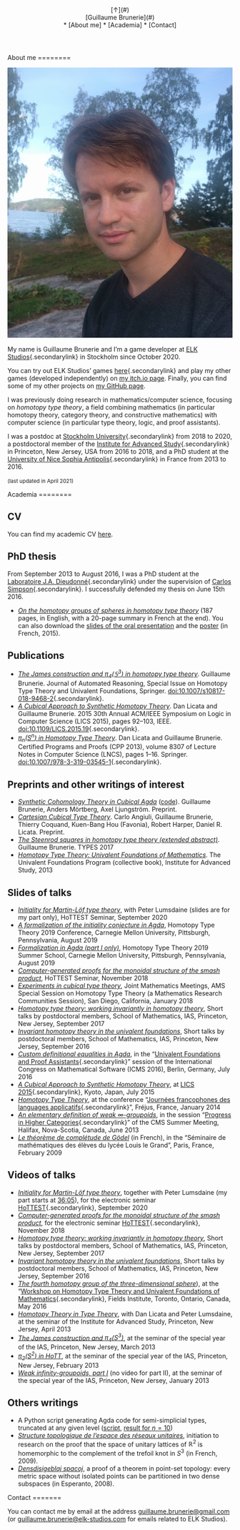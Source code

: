 <header>
<div id="backtotop">[&uarr;](#)</div>

<div id="logo">[Guillaume Brunerie](#)</div>

<div id="navbar">
* [About me]
* [Academia]
* [Contact]
</div>
</header>

<div id="main">
<section>
About me
========

![](picture2.jpg)

My name is Guillaume Brunerie and I’m a game developer at
[ELK Studios](https://www.elk-studios.com){.secondarylink} in Stockholm since October 2020.

You can try out ELK Studios’ games [here](https://www.elk-studios.com/games/){.secondarylink} and
play my other games (developed independently) on [my itch.io page](https://latcarf.itch.io).
Finally, you can find some of my other projects on
[my GitHub page](https://github.com/guillaumebrunerie).

I was previously doing research in mathematics/computer science, focusing on *homotopy type theory*,
a field combining mathematics (in particular homotopy theory, category theory, and constructive
mathematics) with computer science (in particular type theory, logic, and proof assistants).

I was a postdoc at
[Stockholm University](https://www.math.su.se/english/research/research-groups/research-group-in-mathematical-logic-1.330078){.secondarylink}
from 2018 to 2020, a postdoctoral member of the
[Institute for Advanced Study](https://www.math.ias.edu/){.secondarylink} in Princeton, New Jersey,
USA from 2016 to 2018, and a PhD student at the
[University of Nice Sophia Antipolis](http://math.unice.fr/laboratoire/pr%C3%A9sentation-du-laboratoire){.secondarylink}
in France from 2013 to 2016.

<small>(last updated in April 2021)</small>
</section>

<section>
Academia
========

CV
--

You can find my academic CV [here](pdf/cv.pdf).

PhD thesis
----------

From September 2013 to August 2016, I was a PhD student at the
[Laboratoire J.A. Dieudonné](http://math.unice.fr/laboratoire/pr%C3%A9sentation-du-laboratoire){.secondarylink}
under the supervision of [Carlos Simpson](http://math.unice.fr/~carlos/){.secondarylink}. I successfully defended my
thesis on June 15th 2016.

* [*On the homotopy groups of spheres in homotopy type theory*](https://arxiv.org/abs/1606.05916)
  (187 pages, in English, with a 20-page summary in French at the end). You can
  also download the [slides of the oral presentation](pdf/soutenance.pdf) and the
  [poster](pdf/poster.pdf) (in French, 2015).


Publications
------------

[comment]: # (Each publication has four lines:)
[comment]: # (Name of the article with link)
[comment]: # (Authors)
[comment]: # (Journal and editor)
[comment]: # (DOI)

* [*The James construction and $\pi_4(\mathbb{S}^3)$ in homotopy type theory*](https://arxiv.org/abs/1710.10307).
  Guillaume Brunerie.
  Journal of Automated Reasoning, Special Issue on Homotopy Type Theory and Univalent Foundations, Springer.
  [doi:10.1007/s10817-018-9468-2](https://doi.org/10.1007/s10817-018-9468-2){.secondarylink}.
* [*A Cubical Approach to Synthetic Homotopy Theory*](pdf/lb15cubicalsynth.pdf).
  Dan Licata and Guillaume Brunerie.
  2015 30th Annual ACM/IEEE Symposium on Logic in Computer Science (LICS 2015), pages 92–103, IEEE.
  [doi:10.1109/LICS.2015.19](https://doi.org/10.1109/LICS.2015.19){.secondarylink}.
* [*$\pi_n(S^n)$ in Homotopy Type Theory*](pdf/lb13cpp.pdf).
  Dan Licata and Guillaume Brunerie.
  Certified Programs and Proofs (CPP 2013), volume 8307 of Lecture Notes in Computer Science (LNCS), pages 1–16. Springer.
  [doi:10.1007/978-3-319-03545-1](https://doi.org/10.1007/978-3-319-03545-1){.secondarylink}.

Preprints and other writings of interest
----------------------------------------

* [*Synthetic Cohomology Theory in Cubical Agda*](pdf/zcohomology.pdf)
  ([code](https://github.com/agda/cubical/blob/master/Cubical/Papers/ZCohomology.agda)). Guillaume
  Brunerie, Anders Mörtberg, Axel Ljungström. Preprint.
* [*Cartesian Cubical Type Theory*](pdf/cart-cube.pdf). Carlo
  Angiuli, Guillaume Brunerie, Thierry Coquand, Kuen-Bang Hou (Favonia), Robert Harper, Daniel R. Licata. 
  Preprint.
* [*The Steenrod squares in homotopy type theory (extended abstract)*](http://types2017.elte.hu/proc.pdf#page=45).
  Guillaume Brunerie. TYPES 2017
* [*Homotopy Type Theory: Univalent Foundations of Mathematics*](https://homotopytypetheory.org/book/).
  The Univalent Foundations Program (collective book), Institute for Advanced Study, 2013

Slides of talks
---------------

* [*Initiality for Martin-Löf type theory*](pdf/initialityHoTTEST.pdf), with Peter Lumsdaine (slides
  are for my part only), HoTTEST Seminar, September 2020
* [*A formalization of the initiality conjecture in Agda*](pdf/initiality.pdf), Homotopy Type Theory
  2019 Conference, Carnegie Mellon University, Pittsburgh, Pennsylvania, August 2019
* [*Formalization in Agda (part I only)*](pdf/SummerSchool1.pdf), Homotopy Type Theory 2019 Summer
  School, Carnegie Mellon University, Pittsburgh, Pennsylvania, August 2019
* [*Computer-generated proofs for the monoidal structure of the smash product*](pdf/monoidalsmashproduct.pdf),
  HoTTEST Seminar, November 2018
* [*Experiments in cubical type theory*](pdf/cubicalexperiments.pdf), Joint Mathematics
  Meetings, AMS Special Session on Homotopy Type Theory (a Mathematics Research Communities
  Session), San Diego, California, January 2018
* [*Homotopy type theory: working invariantly in homotopy theory*](pdf/shorttalk2.pdf), Short talks
  by postdoctoral members, School of Mathematics, IAS, Princeton, New Jersey, September 2017
* [*Invariant homotopy theory in the univalent foundations*](pdf/shorttalk.pdf), Short talks by
  postdoctoral members, School of Mathematics, IAS, Princeton, New Jersey, September 2016
* [*Custom definitional equalities in Agda*](pdf/talkicms.pdf), in the
  “[Univalent Foundations and Proof Assistants](https://icms2016unimath.github.io/mainpage){.secondarylink}”
  session of the International Congress on Mathematical Software (ICMS 2016), Berlin, Germany, July 2016
* [*A Cubical Approach to Synthetic Homotopy Theory*](pdf/lics15.pdf), at
  [LICS 2015](http://lics.rwth-aachen.de/lics15/){.secondarylink}, Kyoto, Japan, July 2015
* [*Homotopy Type Theory*](pdf/talkJFLA.pdf), at the conference
  “[Journées francophones des languages applicatifs](http://jfla.inria.fr/2014/){.secondarylink}”,
  Fréjus, France, January 2014
* [*An elementary definition of weak $\infty$-groupoids*](pdf/cmssm13.pdf), in the session
  “[Progress in Higher Categories](https://cms.math.ca/Events/summer13/sessions_scientific#pih){.secondarylink}”
  of the CMS Summer Meeting, Halifax, Nova-Scotia, Canada, June 2013
* [*Le théorème de complétude de Gödel*](pdf/TheoremeDeCompletude.pdf) (in French), in the
  “Séminaire de mathématiques des élèves du lycée Louis le Grand”, Paris, France, February 2009

Videos of talks
---------------

* [*Initiality for Martin-Löf type theory*](https://youtu.be/1ogUFFUfU_M), together with Peter
  Lumsdaine (my part starts at [36:05](https://youtu.be/1ogUFFUfU_M?t=2165)), for the electronic seminar
  [HoTTEST](https://www.uwo.ca/math/faculty/kapulkin/seminars/hottest.html){.secondarylink},
  September 2020
* [*Computer-generated proofs for the monoidal structure of the smash product*](https://youtu.be/JEUvWyd1mTk), for the
  electronic seminar
  [HoTTEST](https://www.uwo.ca/math/faculty/kapulkin/seminars/hottest.html){.secondarylink},
  November 2018
* [*Homotopy type theory: working invariantly in homotopy theory*](https://video.ias.edu/postdoc/2017/0926-GuillaumeBrunerie),
  Short talks by postdoctoral members, School of Mathematics, IAS, Princeton, New Jersey, September 2017
* [*Invariant homotopy theory in the univalent foundations*](https://video.ias.edu/shorttalks/2016/0928-GuillaumeBrunerie),
  Short talks by postdoctoral members, School of Mathematics, IAS, Princeton, New Jersey, September 2016
* [*The fourth homotopy group of the three-dimensional sphere*](http://www.fields.utoronto.ca/video-archive/2016/05/2012-15042)),
  at the
  “[Workshop on Homotopy Type Theory and Univalent Foundations of Mathematics](http://www.fields.utoronto.ca/activities/15-16/homotopy-type){.secondarylink},
 Fields Institute, Toronto, Ontario, Canada, May 2016
* [*Homotopy Theory in Type Theory*](https://video.ias.edu/univalent/1213/0411-HomotopyGroup), with
  Dan Licata and Peter Lumsdaine, at the seminar of the Institute for Advanced Study, Princeton, New
  Jersey, April 2013
* [*The James construction and $\pi_4(S^3)$*](https://video.ias.edu/univalent/1213/0327-GuillaumeBrunerie),
  at the seminar of the special year of the IAS, Princeton, New Jersey, March 2013
* [*$\pi_2(S^2)$ in HoTT*](https://video.ias.edu/univalent/1213/0220-GuillaumeBrunerie),
  at the seminar of the special year of the IAS, Princeton, New Jersey, February 2013
* [*Weak infinity-groupoids, part I*](https://video.ias.edu/1213/univalent/0130-GuillaumeBrunerie)
  (no video for part II), at the seminar of the special year of the IAS, Princeton, New Jersey,
  January 2013

Others writings
---------------

- A Python script generating Agda code for semi-simplicial types, truncated at any given
  level ([script](other/semisimplicial.py), [result for $n=10$](other/semisimplicial10.txt))
- [*Structure topologique de l’espace des réseaux unitaires*](pdf/TIPEvENS.pdf), initiation to
  research on the proof that the space of unitary lattices of $\mathbb{R}^2$ is homemorphic to the
  complement of the trefoil knot in $S^3$ (in French, 2009).
- [*Densdisigeblaj spacoj*](pdf/densdisigeblajspacoj.pdf), a proof of a theorem in point-set
  topology: every metric space without isolated points can be partitioned in two dense subspaces (in
  Esperanto, 2008).
</section>

<section>
Contact
=======

You can contact me by email at the address <guillaume.brunerie@gmail.com> (or
<guillaume.brunerie@elk-studios.com> for emails related to ELK Studios).

</section>
</div>
